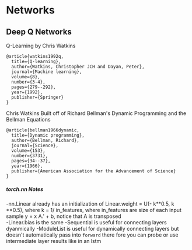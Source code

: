 # Networks
## Deep Q Networks
Q-Learning by Chris Watkins
```text
@article{watkins1992q,
  title={Q-learning},
  author={Watkins, Christopher JCH and Dayan, Peter},
  journal={Machine learning},
  volume={8},
  number={3-4},
  pages={279--292},
  year={1992},
  publisher={Springer}
}
```

Chris Watkins Built off of Richard Bellman's Dynamic Programming and the Bellman Equations
```text
@article{bellman1966dynamic,
  title={Dynamic programming},
  author={Bellman, Richard},
  journal={Science},
  volume={153},
  number={3731},
  pages={34--37},
  year={1966},
  publisher={American Association for the Advancement of Science}
}
```

##### torch.nn Notes
-nn.Linear already has an initialization of
Linear.weight = U(- k**0.5, k **0.5), where k = 1/ in_features, where in_features are size
of each input sample
y = x A.' + b, notice that A is transposed  
-Linear.bias is the same
-Sequential is useful for connecting layers dyanmically
-ModuleList is useful for dynamically connecting layers but doesn't automatically pass into `forward` there fore you can
probe or use intermediate layer results like in an lstm
